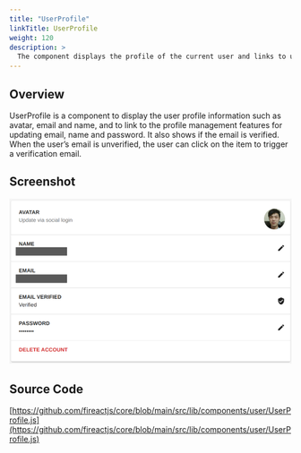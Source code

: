 ```yaml
---
title: "UserProfile"
linkTitle: UserProfile
weight: 120
description: >
  The component displays the profile of the current user and links to user profile management features.
---
```

## Overview

UserProfile is a component to display the user profile information such as avatar, email and name, and to link to the profile management features for updating email, name and password. It also shows if the email is verified. When the user’s email is unverified, the user can click on the item to trigger a verification email.

## Screenshot

![Screenshot](screenshot.png)

## Source Code

[https://github.com/fireactjs/core/blob/main/src/lib/components/user/UserProfile.js](https://github.com/fireactjs/core/blob/main/src/lib/components/user/UserProfile.js)
